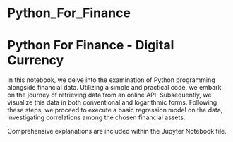# Python_For_Finance

# Python For Finance - Digital Currency

In this notebook, we delve into the examination of Python programming alongside financial data. 
Utilizing a simple and practical code, we embark on the journey of retrieving data from an online API.
Subsequently, we visualize this data in both conventional and logarithmic forms. Following these steps, 
we proceed to execute a basic regression model on the data,
investigating correlations among the chosen financial assets.

Comprehensive explanations are included within the Jupyter Notebook file.
